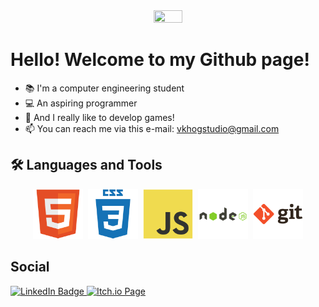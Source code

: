 <div id="header" align="center">
  <img src="https://media.giphy.com/media/5eLDrEaRGHegx2FeF2/giphy.gif"/ width="30%" height="30%"/>
</div>

# Hello! Welcome to my Github page!

* :books: I'm a computer engineering student
* :computer: An aspiring programmer
* :space_invader: And I really like to develop games!
* :mailbox: You can reach me via this e-mail: vkhogstudio@gmail.com

## :hammer_and_wrench: Languages and Tools
<div align="center">
  <img src="https://github.com/devicons/devicon/blob/master/icons/html5/html5-original.svg" title="HTML5" alt="HTML" width="80" height="80"/>&nbsp;
  <img src="https://github.com/devicons/devicon/blob/master/icons/css3/css3-plain-wordmark.svg"  title="CSS3" alt="CSS" width="80" height="80"/>&nbsp;
  <img src="https://github.com/devicons/devicon/blob/master/icons/javascript/javascript-original.svg" title="JavaScript" alt="JavaScript" width="80" height="80"/>&nbsp;
  <img src="https://github.com/devicons/devicon/blob/master/icons/nodejs/nodejs-original-wordmark.svg" title="NodeJS" alt="NodeJS" width="80" height="80"/>&nbsp;
  <img src="https://github.com/devicons/devicon/blob/master/icons/git/git-original-wordmark.svg" title="Git" **alt="Git" width="80" height="80"/>
</div>

## Social
<div id="badges">
  <a href="https://vk-hog.itch.io/">
    <img src="https://img.shields.io/badge/LinkedIn-blue?style=for-the-badge&logo=linkedin&logoColor=white" alt="LinkedIn Badge"/>
  </a>
  <a href="https://www.linkedin.com/in/lucas-gentil-menegatti/">
    <img src="http://t1.gstatic.com/images?q=tbn:ANd9GcSrC8H8qJCe_6pf6oRQ8BeOS-xV7O5t5aLlaHjCNGlCsxJk8ULg" alt="Itch.io Page" width="111" height="42"/>
  </a>
  
  
</div>
